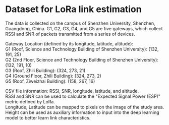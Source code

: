 # Dataset for LoRa link estimation


The data is collected on the campus of Shenzhen University, Shenzhen, Guangdong, China. G1, G2, G3, G4, and G5 are five gateways, which collect RSSI and SNR of packets transmitted from a series of devices.


Gateway Location (defined by its longitude, latitude, altitude): <br>
G1 (Roof, Science and Technology Building of Shenzhen University): (132, 191, 25)<br>
G2 (2nd Floor, Science and Technology Building of Shenzhen University): (132, 191, 10)<br>
G3 (Roof, Zhili Building): (324, 273, 21)<br>
G4 (Ground Floor, Zhili Building): (324, 273, 2)<br>
G5 (Roof, Ziweizhai Building): (158, 267, 16)<br>


CSV file information: RSSI, SNR, longitude, latitude, and altitude.<br>
RSSI and SNR can be used to calculate the "Expected Signal Power (ESP)" metric defined by LoRa.<br>
Longitude, Latitude can be mapped to pixels on the image of the study area.<br>
Height can be used as auxiliary information to input into the deep learning model to better learn link characteristics.<br>
